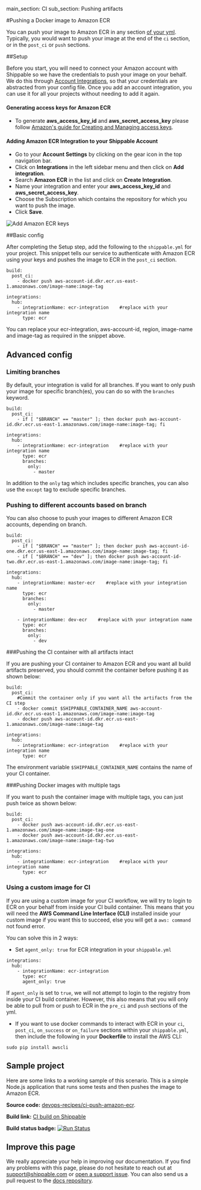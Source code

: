 main_section: CI
sub_section: Pushing artifacts

#Pushing a Docker image to Amazon ECR

You can push your image to Amazon ECR in any section [of your yml](../reference/shippable-yml/). Typically, you would want to push your image at the end of the `ci` section, or in the `post_ci` or `push` sections.

##Setup

Before you start, you will need to connect your Amazon account with Shippable so we have the credentials to push your image on your behalf. We do this through <a href="../../getting-started/integrations/"> Account Integrations</a>, so that your credentials are abstracted from your config file. Once you add an account integration, you can use it for all your projects without needing to add it again.

#### Generating access keys for Amazon ECR
- To generate **aws_access_key_id** and **aws_secret_access_key** please follow <a href="http://docs.aws.amazon.com/general/latest/gr/managing-aws-access-keys.html">Amazon's guide for Creating and Managing access keys</a>.

#### Adding Amazon ECR Integration to your Shippable Account
-  Go to your **Account Settings** by clicking on the gear icon in the top navigation bar.
-  Click on **Integrations** in the left sidebar menu and then click on **Add integration**.
-  Search **Amazon ECR** in the list and click on **Create Integration**.
-  Name your integration and enter your **aws_access_key_id** and **aws_secret_access_key**.
-  Choose the Subscription which contains the repository for which you want to push the image.
-  Click **Save**.

<img src="../../images/ci/amazon-ecr-integration.png" alt="Add Amazon ECR keys">

##Basic config

After completing the Setup step, add the following to the `shippable.yml` for your project. This snippet tells our service to authenticate with Amazon ECR using your keys and pushes the image to ECR in the `post_ci` section.

```
build:
  post_ci:
    - docker push aws-account-id.dkr.ecr.us-east-1.amazonaws.com/image-name:image-tag

integrations:
  hub:
    - integrationName: ecr-integration    #replace with your integration name
      type: ecr
```

You can replace your ecr-integration, aws-account-id, region, image-name and image-tag as required in the snippet above.

## Advanced config

### Limiting branches

By default, your integration is valid for all branches. If you want to only push your image for specific branch(es), you can do so with the `branches` keyword.

```
build:
  post_ci:
    - if [ "$BRANCH" == "master" ]; then docker push aws-account-id.dkr.ecr.us-east-1.amazonaws.com/image-name:image-tag; fi

integrations:                               
  hub:
    - integrationName: ecr-integration    #replace with your integration name
      type: ecr
      branches:
        only:
          - master

```
In addition to the `only` tag which includes specific branches, you can also use the `except` tag to exclude specific branches.

### Pushing to different accounts based on branch

You can also choose to push your images to different Amazon ECR accounts, depending on branch.

```
build:
  post_ci:
    - if [ "$BRANCH" == "master" ]; then docker push aws-account-id-one.dkr.ecr.us-east-1.amazonaws.com/image-name:image-tag; fi
    - if [ "$BRANCH" == "dev" ]; then docker push aws-account-id-two.dkr.ecr.us-east-1.amazonaws.com/image-name:image-tag; fi

integrations:                               
  hub:
    - integrationName: master-ecr    #replace with your integration name
      type: ecr    
      branches:
        only:
          - master

    - integrationName: dev-ecr    #replace with your integration name
      type: ecr    
      branches:
        only:
          - dev

```

###Pushing the CI container with all artifacts intact

If you are pushing your CI container to Amazon ECR and you want all build artifacts preserved, you should commit the container before pushing it as shown below:

```
build:
  post_ci:
    #Commit the container only if you want all the artifacts from the CI step
    - docker commit $SHIPPABLE_CONTAINER_NAME aws-account-id.dkr.ecr.us-east-1.amazonaws.com/image-name:image-tag
    - docker push aws-account-id.dkr.ecr.us-east-1.amazonaws.com/image-name:image-tag

integrations:                               
  hub:
    - integrationName: ecr-integration    #replace with your integration name
      type: ecr              
```

The environment variable `$SHIPPABLE_CONTAINER_NAME` contains the name of your CI container.

###Pushing Docker images with multiple tags

If you want to push the container image with multiple tags, you can just push twice as shown below:


```
build:
  post_ci:
    - docker push aws-account-id.dkr.ecr.us-east-1.amazonaws.com/image-name:image-tag-one
    - docker push aws-account-id.dkr.ecr.us-east-1.amazonaws.com/image-name:image-tag-two

integrations:                               
  hub:
    - integrationName: ecr-integration    #replace with your integration name
      type: ecr

```

### Using a custom image for CI

If you are using a custom image for your CI workflow, we will try to login to ECR on your behalf from inside your CI build container. This means that you will need the **AWS Command Line Interface (CLI)** installed inside your custom image if you want this to succeed, else you will get a `aws: command` not found error.

You can solve this in 2 ways:

-  Set `agent_only: true` for ECR integration in your `shippable.yml`

```
integrations:
  hub:
    - integrationName: ecr-integration
      type: ecr
      agent_only: true
```
If `agent_only` is set to `true`, we will not attempt to login to the registry from inside your CI build container. However, this also means that you will only be able to pull from or push to ECR in the `pre_ci` and `push` sections of the yml.

-  If you want to use docker commands to interact with ECR in your `ci`, `post_ci`, `on_success` or `on_failure` sections within your `shippable.yml`, then include the following in your **Dockerfile** to install the AWS CLI:
```
sudo pip install awscli
```

## Sample project

Here are some links to a working sample of this scenario. This is a simple Node.js application that runs some tests and then pushes
the image to Amazon ECR.

**Source code:**  [devops-recipes/ci-push-amazon-ecr](https://github.com/devops-recipes/ci-push-amazon-ecr).

**Build link:** <a href="https://app.shippable.com/github/himanshu0503/ci-push-amazon-ecr/runs/8/1/console"> CI build on Shippable</a>

**Build status badge:** [![Run Status](https://api.shippable.com/projects/59006c891fb3ec0700e1d646/badge?branch=master)](https://app.shippable.com/github/himanshu0503/ci-push-amazon-ecr)

## Improve this page

We really appreciate your help in improving our documentation. If you find any problems with this page, please do not hesitate to reach out at [support@shippable.com](mailto:support@shippable.com) or [open a support issue](https://www.github.com/Shippable/support/issues). You can also send us a pull request to the [docs repository](https://www.github.com/Shippable/docs).
